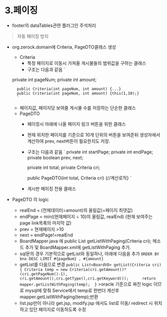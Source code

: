 # 3.페이징

- footer의 dataTables관련 플러그인 주석처리
>자동 페이징 방지

- org.zerock.domain에 Criteria, PageDTO클래스 생성
   * Criteria
     + 특정 페이지로 이동시 가져올 게시물들의 범위값을 구하는 클래스
     + 구조는 다음과 같음
        `
	
	private int pageNum;
        private int amount;

        public Criteria(int pageNum, int amount) {...}
        public Criteria(int pageNum, int amount) {this(1,10);}
      	`
     
     + 페이지값, 페이지당 보여줄 게시물 수를 저장하는 단순한 클래스
   * PageDTO
     + 페이징시 아래에 나올 페이지 링크 버튼을 위한 클래스
     + 현재 위치한 페이지를 기준으로 10개 단위의 버튼을 보여준뒤 생성자에서 계산하여 prev, next버튼이 필요한지도 저장.
     + 구조는 다음과 같음
        `
	 private int startPage;
         private int endPage;
         private boolean prev, next;
	
         private int total;
         private Criteria cri;
	
         public PageDTO(int total, Criteria cri) {//계산로직}
	 `
      + 게시판 페이징 전용 클래스	
- PageDTO 의 logic
  * realEnd = (전체데이터÷amount)의 올림값(=페이지 최댓값)
  * endPage = min((현재페이지 ÷ 10)의 올림값, realEnd) (현재 보여주는 page link목록의 마지막 값)
  * prev = 현재페이지 >10
  * next = endPage!=realEnd
  * BoardMapper.java 에 public List<BoardVO> getListWithPaging(Criteria cri); 메소드 추가 및 
	BoardMapper.xml에 getListWithPaging 추가.
  * sql문의 경우 기본적으로 getList와 동일하나, 아래에 다음을 추가
	`
	ORDER BY bno DESC LIMIT #{pageNum} , #{amount}
	`
  * getList를 다음으로 변경
	`
	  public List<BoardVO> getList(Criteria cri) {
	  Criteria temp = new Criteria(cri.getAmount()*(cri.getPageNum()-1), cri.getAmount(),cri.getType(),cri.getKeyword());     
	  return mapper.getListWithPaging(temp); 
	}
	`	>oracle 기준으로 짜진 logic 이므로 mysql에 맞춰 Service에서 temp로 한번더 계산후 mapper.getListWithPaging(temp);반환
  * list.jsp만이 아니라 get.jsp, modify.jsp 에서도 list로 이동/ redirect 시 위치하고 있던 페이지로 이동하도록  수정	
